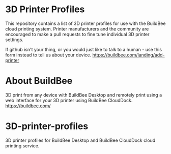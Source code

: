# 3D Printer Profiles
This repository contains a list of 3D printer profiles for use with the BuildBee cloud printing system.  Printer manufacturers and the community are encouraged 
to make a pull requests to fine tune individual 3D printer settings.  

If github isn't your thing, or you would just like to talk to a human - use this form instead to tell us about your device.
https://buildbee.com/landing/add-printer

# About BuildBee
3D print from any device with BuildBee Desktop and remotely print using a web interface for your 3D printer using BuildBee CloudDock.  
https://buildbee.com/


# 3D-printer-profiles
3D printer profiles for BuildBee Desktop and BuildBee CloudDock cloud printing service.
